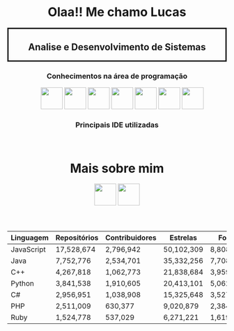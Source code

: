 <!DOCTYPE html>
<html lang="pt-br">
<head>
    <meta charset="UTF-8">
    <meta http-equiv="X-UA-Compatible" content="IE=edge">
    <meta name="viewport" content="width=device-width, initial-scale=1.0">
    <link rel="stylesheet" href="style.css">

</head>
<body>
    <header>
        <div class="base_content">
            <div class="content">
                <h1>Olaa!! Me chamo Lucas </h1>
            </div>
        </div>
        <div class="base_content2" style = "border: solid; display: flex; justify-content:center">
            <div class="content2">
                <h2>Analise e Desenvolvimento de Sistemas</h2>
            </div>
        </div>
        <div class="base_content3">
            <div class="content3">
                <h3>Conhecimentos na área de programação</h3>
                <ul style ="list-style-type:none">
                    <img  src="https://cdn-icons-png.flaticon.com/512/3291/3291670.png" alt="" height="50" width="50">
                    <img  src="https://cdn-icons-png.flaticon.com/512/732/732190.png" alt="" height="50" width="50">
                    <img  src="https://cdn-icons-png.flaticon.com/512/5968/5968292.png" alt="" height="50" width="50">
                    <img  src="https://cdn-icons-png.flaticon.com/512/226/226777.png" alt="" height="50" width="50">
                    <img  src="https://cdn-icons-png.flaticon.com/512/1822/1822899.png" alt="" height="50" width="50">
                    <img  src="https://cdn-icons-png.flaticon.com/512/3742/3742965.png" alt="" height="50" width="50">
                    <img  src="https://cdn-icons-png.flaticon.com/512/969/969958.png" alt="" height="50" width="50">
                </ul>
            </div>
        </div>
        <div class="base_framework">
            <div class="framework">
                <h3>Principais IDE utilizadas</h3>
                <img src="https://img.shields.io/badge/Visual_Studio_Code-0078D4?style=for-the-badge&logo=visual%20studio%20code&logoColor=white" alt="">
                <img src="https://img.shields.io/badge/PyCharm-000000.svg?&style=for-the-badge&logo=PyCharm&logoColor=white" alt="">
                <img src="https://img.shields.io/badge/Eclipse-2C2255?style=for-the-badge&logo=eclipse&logoColor=white" alt="">
                <img src="https://img.shields.io/badge/Colab-F9AB00?style=for-the-badge&logo=googlecolab&color=525252" alt="">
            </div>
        </div>
        <h1>Mais sobre mim</h1>
        <a href="https://www.linkedin.com/in/luvi-72ba30207/"><img src="https://cdn-icons-png.flaticon.com/512/3536/3536505.png" alt="" height="50" width="50"></a>
        <a href="https://twitter.com/Aru4ansan"><img src="https://cdn-icons-png.flaticon.com/512/733/733579.png" alt="" height="50" width="50"></a>
    </header>  
</body>
</html>

| Linguagem | Repositórios | Contribuidores | Estrelas | Forks |
|----------|-------------|----------------|----------|-------|
| JavaScript | 17,528,674 | 2,796,942 | 50,102,309 | 8,808,201 |
| Java | 7,752,776 | 2,534,701 | 35,332,256 | 7,708,303 |
| C++ | 4,267,818 | 1,062,773 | 21,838,684 | 3,959,134 |
| Python | 3,841,538 | 1,910,605 | 20,413,101 | 5,062,682 |
| C# | 2,956,951 | 1,038,908 | 15,325,648 | 3,527,395 |
| PHP | 2,511,009 | 630,377 | 9,020,879 | 2,384,368 |
| Ruby | 1,524,778 | 537,029 | 6,271,221 | 1,619,973 |





